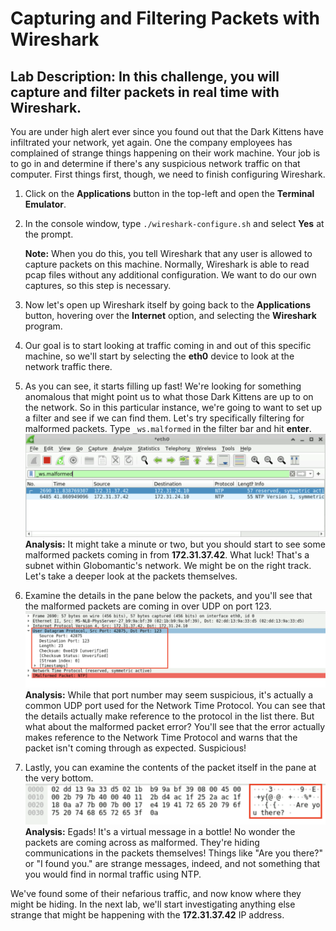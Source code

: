 # Capturing and Filtering Packets with Wireshark
## Lab Description: In this challenge, you will capture and filter packets in real time with Wireshark.

You are under high alert ever since you found out that the Dark Kittens have infiltrated your network, yet again. One the company employees has complained of strange things happening on their work machine. Your job is to go in and determine if there's any suspicious network traffic on that computer.
First things first, though, we need to finish configuring Wireshark. 

1. Click on the **Applications** button in the top-left and open the **Terminal Emulator**.
2. In the console window, type `./wireshark-configure.sh` and select **Yes** at the prompt.
   
   **Note:** When you do this, you tell Wireshark that any user is allowed to capture packets on this machine. Normally, Wireshark is able to read pcap files without any additional configuration. We want to do our own captures, so this step is necessary.
3. Now let's open up Wireshark itself by going back to the **Applications** button, hovering over the **Internet** option, and selecting the **Wireshark** program.
4. Our goal is to start looking at traffic coming in and out of this specific machine, so we'll start by selecting the **eth0** device to look at the network traffic there.
5. As you can see, it starts filling up fast! We're looking for something anomalous that might point us to what those Dark Kittens are up to on the network. So in this particular instance, we're going to want to set up a filter and see if we can find them. Let's try specifically filtering for malformed packets. Type `_ws.malformed` in the filter bar and hit **enter**.
   ![](./SS1.png)
   **Analysis:** It might take a minute or two, but you should start to see some malformed packets coming in from **172.31.37.42**. What luck! That's a subnet within Globomantic's network. We might be on the right track. Let's take a deeper look at the packets themselves.
6. Examine the details in the pane below the packets, and you'll see that the malformed packets are coming in over UDP on port 123.
   ![](./SS2.png)
   **Analysis:** While that port number may seem suspicious, it's actually a common UDP port used for the Network Time Protocol. You can see that the details actually make reference to the protocol in the list there. But what about the malformed packet error? You'll see that the error actually makes reference to the Network Time Protocol and warns that the packet isn't coming through as expected. Suspicious!
7. Lastly, you can examine the contents of the packet itself in the pane at the very bottom.
   ![](./SS3.png)
   **Analysis:** Egads! It's a virtual message in a bottle! No wonder the packets are coming across as malformed. They're hiding communications in the packets themselves! Things like "Are you there?" or "I found you." are strange messages, indeed, and not something that you would find in normal traffic using NTP.

We've found some of their nefarious traffic, and now know where they might be hiding. In the next lab, we'll start investigating anything else strange that might be happening with the **172.31.37.42** IP address.
